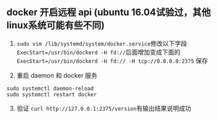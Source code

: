## docker 开启远程 api (ubuntu 16.04试验过，其他linux系统可能有些不同)

1. `sudo vim /lib/systemd/system/docker.service`修改以下字段
`ExecStart=/usr/bin/dockerd -H fd://`后面增加变成下面的
`ExecStart=/usr/bin/dockerd -H fd:// -H tcp://0.0.0.0:2375`
保存

2. 重启 daemon 和 docker 服务
```
sudo systemctl daemon-reload
sudo systemctl restart docker
```

3. 验证
`curl http://127.0.0.1:2375/version`有输出结果说明成功